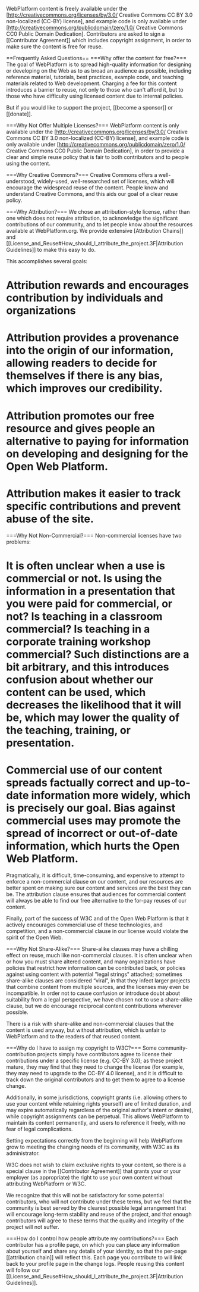 WebPlatform content is freely available under the [http://creativecommons.org/licenses/by/3.0/ Creative Commons CC BY 3.0 non-localized (CC-BY) license], and example code is only available under [http://creativecommons.org/publicdomain/zero/1.0/ Creative Commons CC0 Public Domain Dedication].  Contributors are asked to sign a [[Contributor Agreement]] which includes copyright assignment, in order to make sure the content is free for reuse.

==Frequently Asked Questions==
===Why offer the content for free?===
The goal of WebPlatform is to spread high-quality information for designing or developing on the Web as to as broad an audience as possible, including reference material, tutorials, best practices, example code, and teaching materials related to Web development. Charging a fee for this content introduces a barrier to reuse, not only to those who can't afford it, but to those who have difficulty using licensed content due to internal policies.

But if you would like to support the project, [[become a sponsor]] or [[donate]]. 

===Why Not Offer Multiple Licenses?===
WebPlatform content is only available under the [http://creativecommons.org/licenses/by/3.0/ Creative Commons CC BY 3.0 non-localized (CC-BY) license], and example code is only available under [http://creativecommons.org/publicdomain/zero/1.0/ Creative Commons CC0 Public Domain Dedication], in order to provide a clear and simple reuse policy that is fair to both contributors and to people using the content.

===Why Creative Commons?===
Creative Commons offers a well-understood, widely-used, well-researched set of licenses, which will encourage the widespread reuse of the content.  People know and understand Creative Commons, and this aids our goal of a clear reuse policy.

===Why Attribution?===
We chose an attribution-style license, rather than one which does not require attribution, to acknowledge the significant contributions of our community, and to let people know about the resources available at WebPlatform.org.  We provide extensive [Attribution Chains]] and [[License_and_Reuse#How_should_I_attribute_the_project.3F|Attribution Guidelines]] to make this easy to do.

This accomplishes several goals:
# Attribution rewards and encourages contribution by individuals and organizations
# Attribution provides a provenance into the origin of our information, allowing readers to decide for themselves if there is any bias, which improves our credibility.
# Attribution promotes our free resource and gives people an alternative to paying for information on developing and designing for the Open Web Platform.
# Attribution makes it easier to track specific contributions and prevent abuse of the site.

===Why Not Non-Commercial?===
Non-commercial licenses have two problems:
# It is often unclear when a use is commercial or not. Is using the information in a presentation that you were paid for commercial, or not? Is teaching in a classroom commercial? Is teaching in a corporate training workshop commercial? Such distinctions are a bit arbitrary, and this introduces confusion about whether our content can be used, which decreases the likelihood that it will be, which may lower the quality of the teaching, training, or presentation.
# Commercial use of our content spreads factually correct and up-to-date information more widely, which is precisely our goal. Bias against commercial uses may promote the spread of incorrect or out-of-date information, which hurts the Open Web Platform.

Pragmatically, it is difficult, time-consuming, and expensive to attempt to enforce a non-commercial clause on our content, and our resources are better spent on making sure our content and services are the best they can be. The attribution clause ensures that audiences for commercial content will always be able to find our free alternative to the for-pay reuses of our content.

Finally, part of the success of W3C and of the Open Web Platform is that it actively encourages commercial use of these technologies, and competition, and a non-commercial clause in our license would violate the spirit of the Open Web.

===Why Not Share-Alike?===
Share-alike clauses may have a chilling effect on reuse, much like non-commercial clauses.  It is often unclear when or how you must share altered content, and many organizations have policies that restrict how information can be contributed back, or policies against using content with potential "legal strings" attached; sometimes share-alike clauses are considered “viral”, in that they infect larger projects that combine content from multiple sources, and the licenses may even be incompatible.  In order not to cause confusion or introduce doubt about suitability from a legal perspective, we have chosen not to use a share-alike clause, but we do encourage reciprocal content contributions wherever possible.

There is a risk with share-alike and non-commercial clauses that the content is used anyway, but without attribution, which is unfair to WebPlatform and to the readers of that reused content.

===Why do I have to assign my copyright to W3C?===
Some community-contribution projects simply have contributors agree to license their contributions under a specific license (e.g. CC-BY 3.0); as these project mature, they may find that they need to change the license (for example, they may need to upgrade to the CC-BY 4.0 license), and it is difficult to track down the original contributors and to get them to agree to a license change.

Additionally, in some jurisdictions, copyright grants (i.e. allowing others to use your content while retaining rights yourself) are of limited duration, and may expire automatically regardless of the original author's intent or desire), while copyright assignments can be perpetual.  This allows WebPlatform to maintain its content permanently, and users to reference it freely, with no fear of legal complications.

Setting expectations correctly from the beginning will help WebPlatform grow to meeting the changing needs of its community, with W3C as its administrator. 

W3C does not wish to claim exclusive rights to your content, so there is a special clause in the [[Contributor Agreement]] that grants your or your employer (as appropriate) the right to use your own content without attributing WebPlatform or W3C.

We recognize that this will not be satisfactory for some potential contributors, who will not contribute under these terms, but we feel that the community is best served by the clearest possible legal arrangement that will encourage long-term stability and reuse of the project, and that enough contributors will agree to these terms that the quality and integrity of the project will not suffer.

===How do I control how people attribute my contributions?===
Each contributor has a profile page, on which you can place any information about yourself and share any details of your identity, so that the per-page [[attribution chain]] will reflect this.  Each page you contribute to will link back to your profile page in the change logs.  People reusing this content will follow our [[License_and_Reuse#How_should_I_attribute_the_project.3F|Attribution Guidelines]].